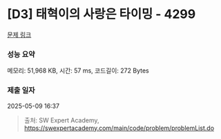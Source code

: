 # [D3] 태혁이의 사랑은 타이밍 - 4299 

[문제 링크](https://swexpertacademy.com/main/code/problem/problemDetail.do?contestProbId=AWLv6mx6htoDFAVV) 

### 성능 요약

메모리: 51,968 KB, 시간: 57 ms, 코드길이: 272 Bytes

### 제출 일자

2025-05-09 16:37



> 출처: SW Expert Academy, https://swexpertacademy.com/main/code/problem/problemList.do